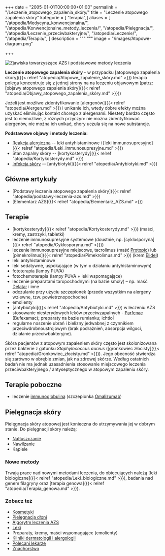 +++
date = "2005-01-01T00:00:00+01:00"
permalink = "/Leczenie_atopowego_zapalenia_skóry/"
title = "Leczenie atopowego zapalenia skóry"
kategorie = [ "terapia",]
aliases = [
  "/atopedia/Medycyna_konwencjonalna/",
  "/atopedia/Konwencjonalne_metody_leczenia/",
  "/atopedia/Pielęgnacja/",
  "/atopedia/Leczenie_przeciwbakteryjne/",
  "/atopedia/Leczenie/",
  "/atopedia/Terapia/",
]
description = """
"""
image = "/images/Atopowe-diagram.png"

+++

![](/images/Atopowe-diagram.png "Zjawiska towarzyszące AZS i podstawowe metody leczenia")

**Leczenie atopowego zapalenia skóry** - w przypadku [atopowego zapalenia
skóry]({{< relref "atopedia/Atopowe_zapalenie_skóry.md" >}}) terapia
polega
koncentruje się z jednej strony na na leczeniu objawowym
(patrz: [objawy atopowego zapalenia skóry]({{<
relref "atopedia/Objawy_atopowego_zapalenia_skóry.md" >}}))

Jeżeli jest możliwe zidentyfikowanie [alergenów]({{< relref
"atopedia/Alergen.md" >}}) i unikanie ich, wtedy dobre efekty można uzyskać
eliminując kontakt chorego z alergenami. Niestety bardzo często jest to
niemożliwe, z różnych przyczyn: nie można zidentyfikować alergenów, nie można
ich unikać, chory uczula się na nowe substancje.

**Podstawowe objawy i metody leczenia:**

-   [Reakcja alergiczna](/atopedia/Reakcja_alergiczna) -- leki antyhistaminowe i
    [leki immunosupresyjne]({{< relref "atopedia/Leki_immunosupresyjne.md" >}})
-   Stan zapalny skóry -- [kortykosterydy]({{< relref
    "atopedia/Kortykosterydy.md" >}})
-   [Infekcja skóry](/atopedia/Infekcja_skóry) -- [antybiotyki]({{< relref
    "atopedia/Antybiotyki.md" >}})

## Główne artykuły

-   [Podstawy leczenia atopowego zapalenia skóry]({{< relref "atopedia/podstawy-leczenia-azs.md" >}})
-   [Elementarz AZS]({{< relref "atopedia/Elementarz_AZS.md" >}})

## Terapie

-   [kortykosterydy]({{< relref "atopedia/Kortykosterydy.md" >}}) (maści, kremy,
    zastrzyki, tabletki)
-   leczenie immunosupresyjne systemowe (doustnie, np. [cyklosporyna]({{< relref
    "atopedia/Cyklosporyna.md" >}}))
-   leczenie immunosupresyjne miejscowe, tacrolimus (maść
    [Protopic](/atopedia/Protopic)) lub [pimekrolimus]({{< relref
    "atopedia/Pimekrolimus.md" >}}) (krem [Elidel](/atopedia/Elidel))
-   leki antyhistaminowe
-   leki sedatywne, uspokajające (w tym o działaniu antyhistaminowym)
-   fototerapia (lampy PUVA)
-   fotochemoterapia (lampy PUVA + leki wspomagające)
-   leczenie preparatami taropochodnymi (na bazie smoły) – np. maść
    [Delatar](/atopedia/Delatar) i inne
-   odczulanie przy użyciu szczepionek (przede wszystkim na alergeny wziewne,
    tzw. powietrznopochodne)
-   emolienty
-   [antybiotyki]({{< relref "atopedia/Antybiotyki.md" >}}) w leczeniu AZS
-   stosowanie niesterydowych leków przeciwzapalnych -
    [Parfenac](/atopedia/Parfenac) (Bufexamac); preparaty na bazie rumianku;
    ichtiol
-   regularne noszenie ubrań i bielizny jedwabnej z czynnikiem
    przeciwdrobnoustrojowym (brak podrażnień, absorpcja wilgoci, działanie
    przeciwbakteryjne).

Skóra pacjentów z atopowym zapaleniem skóry często jest skolonizowana przez
bakterie z gatunku *Staphylococcus aureus*
([gronkowiec złocisty]({{< relref "atopedia/Gronkowiec_złocisty.md" >}})).
Jego obecność stwierdza się
zarówno w obrębie zmian, jak na zdrowej skórze. Według ostatnich badań nie ma
jednak uzasadnienia stosowanie miejscowego leczenia przeciwbakteryjnego /
antyseptycznego w atopowym zapaleniu skóry.

## Terapie poboczne

-   leczenie [immunoglobuliną](/atopedia/Immunoglobulina) (szczepionka [Omalizumab](/atopedia/Omalizumab))

## Pielęgnacja skóry

Pielęgnacja skóry atopowej jest konieczna do utrzymywania jej w dobrym stanie. Do pielęgnacji skóry należą:

-   [Natłuszczanie](/atopedia/Natłuszczanie)
-   [Nawilżanie](/atopedia/Nawilżanie)
-   Kąpiele

### Nowe metody

Trwają prace nad nowymi metodami leczenia, do obiecujących należą [leki
biologiczne]({{< relref "atopedia/Leki_biologiczne.md" >}}), badania nad genem
filagryny oraz [terapia genowa]({{< relref "atopedia/Terapia_genowa.md" >}}).

### Zobacz też

-   [Kosmetyki](/kosmetyk/)
-   [Pielęgnacja dłoni](/atopedia/Pielęgnacja_dłoni)
-   [Algorytm leczenia AZS](/atopedia/Algorytm_leczenia_AZS)
-   [Leki](/atopedia/Leki)
-   Preparaty, kremy, maści wspomagające (emolienty)
-   [Kliniki dermatologii i alergologii](/atopedia/Kliniki_dermatologii_i_alergologii)
-   [Polecani lekarze](/atopedia/Polecani_lekarze)
-   [Znachorstwo](/atopedia/Znachorstwo)
